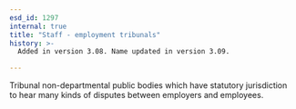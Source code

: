 ```yaml
---
esd_id: 1297
internal: true
title: "Staff - employment tribunals"
history: >-
  Added in version 3.08. Name updated in version 3.09.

---
```


Tribunal non-departmental public bodies which have statutory jurisdiction to hear many kinds of disputes between employers and employees.

